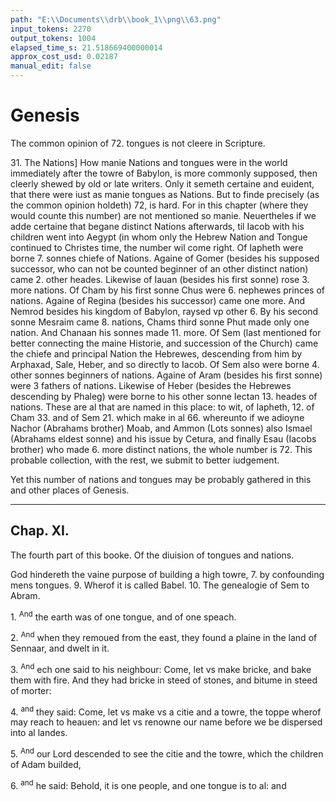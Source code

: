 ```yaml
---
path: "E:\\Documents\\drb\\book_1\\png\\63.png"
input_tokens: 2270
output_tokens: 1004
elapsed_time_s: 21.518669400000014
approx_cost_usd: 0.02187
manual_edit: false
---
```

# Genesis

<aside>The common opinion of 72. tongues is not cleere in Scripture.</aside>

31\. The Nations] How manie Nations and tongues were in the world immediately after the towre of Babylon, is more commonly supposed, then cleerly shewed by old or late writers. Only it semeth certaine and euident, that there were iust as manie tongues as Nations. But to finde precisely (as the common opinion holdeth) 72, is hard. For in this chapter (where they would counte this number) are not mentioned so manie. Neuertheles if we adde certaine that begane distinct Nations afterwards, til Iacob with his children went into Aegypt (in whom only the Hebrew Nation and Tongue continued to Christes time, the number wil come right. Of Iapheth were borne 7. sonnes chiefe of Nations. Againe of Gomer (besides his supposed successor, who can not be counted beginner of an other distinct nation) came 2. other heades. Likewise of Iauan (besides his first sonne) rose 3. more nations. Of Cham by his first sonne Chus were 6. nephewes princes of nations. Againe of Regina (besides his successor) came one more. And Nemrod besides his kingdom of Babylon, raysed vp other 6. By his second sonne Mesraim came 8. nations, Chams third sonne Phut made only one nation. And Chanaan his sonnes made 11. more. Of Sem (last mentioned for better connecting the maine Historie, and succession of the Church) came the chiefe and principal Nation the Hebrewes, descending from him by Arphaxad, Sale, Heber, and so directly to Iacob. Of Sem also were borne 4. other sonnes beginners of nations. Againe of Aram (besides his first sonne) were 3 fathers of nations. Likewise of Heber (besides the Hebrewes descending by Phaleg) were borne to his other sonne Iectan 13. heades of nations. These are al that are named in this place: to wit, of Iapheth, 12. of Cham 33. and of Sem 21. which make in al 66. whereunto if we adioyne Nachor (Abrahams brother) Moab, and Ammon (Lots sonnes) also Ismael (Abrahams eldest sonne) and his issue by Cetura, and finally Esau (Iacobs brother) who made 6. more distinct nations, the whole number is 72. This probable collection, with the rest, we submit to better iudgement.

<aside>Yet this number of nations and tongues may be probably gathered in this and other places of Genesis.</aside>

<hr>

## Chap. XI.

<aside>The fourth part of this booke. Of the diuision of tongues and nations.</aside>

God hindereth the vaine purpose of building a high towre, 7. by confounding mens tongues. 9. Wherof it is called Babel. 10. The genealogie of Sem to Abram.

1\. <sup>And</sup> the earth was of one tongue, and of one speach.

2\. <sup>And</sup> when they remoued from the east, they found a plaine in the land of Sennaar, and dwelt in it.

3\. <sup>And</sup> ech one said to his neighbour: Come, let vs make bricke, and bake them with fire. And they had bricke in steed of stones, and bitume in steed of morter:

4\. <sup>and</sup> they said: Come, let vs make vs a citie and a towre, the toppe wherof may reach to heauen: and let vs renowne our name before we be dispersed into al landes.

5\. <sup>And</sup> our Lord descended to see the citie and the towre, which the children of Adam builded,

6\. <sup>and</sup> he said: Behold, it is one people, and one tongue is to al: and

[^1]: Gen. 14. 19. 17. 25.6. 25.34.